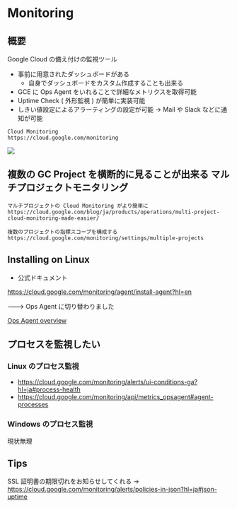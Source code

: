 # Monitoring

## 概要

Google Cloud の備え付けの監視ツール

+ 事前に用意されたダッシュボードがある
  + 自身でダッシュボードをカスタム作成することも出来る
+ GCE に Ops Agent をいれることで詳細なメトリクスを取得可能
+ Uptime Check ( 外形監視 ) が簡単に実装可能
+ しきい値設定によるアラーティングの設定が可能 -> Mail や Slack などに通知が可能

```
Cloud Monitoring
https://cloud.google.com/monitoring
```

[![](https://img.youtube.com/vi/7BLV24noNGc/0.jpg)](https://www.youtube.com/watch?v=7BLV24noNGc)


## 複数の GC Project を横断的に見ることが出来る **マルチプロジェクトモニタリング**

```
マルチプロジェクトの Cloud Monitoring がより簡単に
https://cloud.google.com/blog/ja/products/operations/multi-project-cloud-monitoring-made-easier/
```
```
複数のプロジェクトの指標スコープを構成する
https://cloud.google.com/monitoring/settings/multiple-projects
```


## Installing on Linux

+ 公式ドキュメント

https://cloud.google.com/monitoring/agent/install-agent?hl=en

---> Ops Agent に切り替わりました

[Ops Agent overview](https://cloud.google.com/stackdriver/docs/solutions/agents/ops-agent)

## プロセスを監視したい

### Linux のプロセス監視

+ https://cloud.google.com/monitoring/alerts/ui-conditions-ga?hl=ja#process-health
+ https://cloud.google.com/monitoring/api/metrics_opsagent#agent-processes

### Windows のプロセス監視

現状無理

## Tips

SSL 証明書の期限切れをお知らせしてくれる -> https://cloud.google.com/monitoring/alerts/policies-in-json?hl=ja#json-uptime
